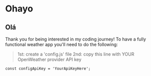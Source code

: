 # Ohayo
## Olá

Thank you for being interested in my coding journey!
To have a fully functional weather app you'll need to do the following:

> 1st: create a 'config.js' file
> 2nd: copy this line with YOUR OpenWeather provider API key

```const configApiKey = 'YourApiKeyHere';```
